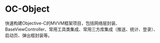# OC-Object
快速构建Objective-C的MVVM框架项目，包括网络层封装、BaseViewController、常用工具类集成、常用三方库集成（推送、统计、登录）、启动页、弹出框封装等。

